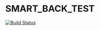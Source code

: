# SMART_BACK_TEST

[![Build Status](https://travis-ci.org/AmosTrask/SMART_BACK_TEST.svg?branch=master)](https://travis-ci.org/AmosTrask/SMART_BACK_TEST)
